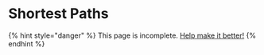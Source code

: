 # Shortest Paths

{% hint style="danger" %}
This page is incomplete. [Help make it better!](https://github.com/64bitpandas/cs61b-notes/pulls)
{% endhint %}

